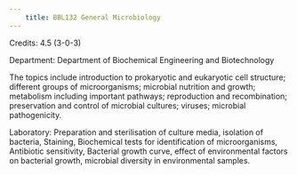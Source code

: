 ```yaml
---
    title: BBL132 General Microbiology
---
```

Credits: 4.5 (3-0-3)

Department: Department of Biochemical Engineering and Biotechnology

The topics include introduction to prokaryotic and eukaryotic cell structure; different groups of microorganisms; microbial nutrition and growth; metabolism including important pathways; reproduction and recombination; preservation and control of microbial cultures; viruses; microbial pathogenicity.

Laboratory: Preparation and sterilisation of culture media, isolation of bacteria, Staining, Biochemical tests for identification of microorganisms, Antibiotic sensitivity, Bacterial growth curve, effect of environmental factors on bacterial growth, microbial diversity in environmental samples.